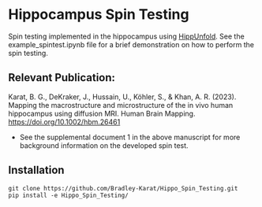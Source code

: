 # Hippocampus Spin Testing
Spin testing implemented in the hippocampus using [HippUnfold](https://github.com/khanlab/hippunfold). See the example_spintest.ipynb file for a brief demonstration on how to perform the spin testing.
## Relevant Publication:
Karat, B. G., DeKraker, J., Hussain, U., Köhler, S., &amp; Khan, A. R. (2023). Mapping the macrostructure and microstructure of the in vivo human hippocampus using diffusion MRI. Human Brain Mapping. https://doi.org/10.1002/hbm.26461
- See the supplemental document 1 in the above manuscript for more background information on the developed spin test. 
## Installation
```
git clone https://github.com/Bradley-Karat/Hippo_Spin_Testing.git
pip install -e Hippo_Spin_Testing/
```
